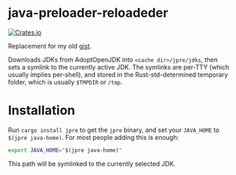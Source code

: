 java-preloader-reloadeder
=========================
[![Crates.io](https://img.shields.io/crates/v/jpre?style=flat-square)](https://crates.io/crates/jpre)

Replacement for my old [gist](https://gist.github.com/octylFractal/d85e0b160d8be75dbca29910a2b34f34).

Downloads JDKs from AdoptOpenJDK into `<cache dir>/jpre/jdks`, then sets a symlink to the currently active JDK.
The symlinks are per-TTY (which usually implies per-shell), and stored in the Rust-std-determined temporary folder,
which is usually `$TMPDIR` or `/tmp`.

# Installation
Run `cargo install jpre` to get the `jpre` binary, and set your `JAVA_HOME` to `$(jpre java-home)`.
For most people adding this is enough:
```sh
export JAVA_HOME="$(jpre java-home)"
```
This path will be symlinked to the currently selected JDK.
